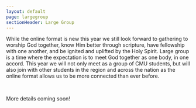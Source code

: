```yaml
---
layout: default
page: largegroup
sectionHeader: Large Group
---
```


<p>
While the online format is new this year we still look forward to gathering to worship God together, know Him better through scripture, have fellowship with one another, and be ignited and uplifted by the Holy Spirit. Large group is a time where the expectation is to meet God together as one body, in one accord. This year we will not only meet as a group of CMU students, but will also join with other students in the region and across the nation as the online format allows us to be more connected than ever before.
</p>
<br/>
<p>
More details coming soon!
</p>
<!-- <p>
Large group is a weekly event where all of the small groups gather in one place to worship God through music, know Him better through scripture, have fellowship with one another, and be ignited and uplifted by the Holy Spirit. Large Group is a time where the expectation is to meet God together as one body, in one accord. After Large Group, it is an InterVarsity tradition to get dinner together at Resnik and socialize. Come join us!
</p>
<br/>
<p>
This semester we will spend most weeks studying and discussing Acts and considering themes of being faithful witnesses, God’s providence, and community with other believers.
</p>

<div class="cogs cogs-large">
	<dl>
		<dt>Location<a href="#location-addendum"><sup>*</sup></a></dt> <dd>Danforth Lounge (UC 2nd floor)</dd>
		<dt>Time</dt> <dd>Fridays, 5:00 pm &mdash; 6:30 pm</dd>
	</dl>
</div>

<p id="location-addendum">
	<sup>*</sup>Check the discord for any last minute changes
</p> -->
